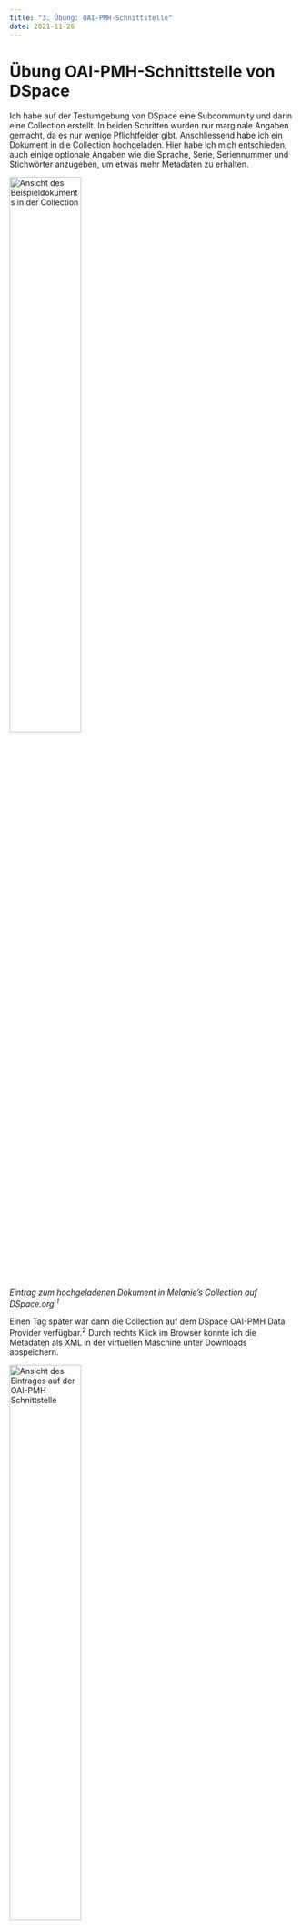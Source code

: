 ```yaml
---
title: "3. Übung: OAI-PMH-Schnittstelle"
date: 2021-11-26
---
```


<h1>Übung OAI-PMH-Schnittstelle von DSpace</h1>

<p>Ich habe auf der Testumgebung von DSpace eine Subcommunity und darin eine Collection erstellt. In beiden Schritten wurden nur marginale Angaben gemacht, da es nur wenige Pflichtfelder gibt. Anschliessend habe ich ein Dokument in die Collection hochgeladen. Hier habe ich mich entschieden, auch einige optionale Angaben wie die Sprache, Serie,  Seriennummer und Stichwörter anzugeben, um etwas mehr Metadaten zu erhalten. <br></p>

<p><img src="https://user-images.githubusercontent.com/83494929/143591964-ec34787f-03e9-4638-b49f-5b45b220221b.png" alt="Ansicht des Beispieldokuments in der Collection" width="50%"><br>
 <i>Eintrag zum hochgeladenen Dokument in Melanie’s Collection auf DSpace.org <sup>1</sup></i><br></p>

<p>Einen Tag später war dann die Collection auf dem DSpace OAI-PMH Data Provider verfügbar.<sup>2</sup> Durch rechts Klick im Browser konnte ich die Metadaten als XML in der virtuellen Maschine unter Downloads abspeichern. <br></p>
 
<p><img src="https://user-images.githubusercontent.com/83494929/143591671-a61f6298-0ddf-42d7-b000-bc25ce5a99cd.png" alt="Ansicht des Eintrages auf der OAI-PMH Schnittstelle" width="50%"><br>
<i>Eintrag auf der OAI-PMH Schnittstelle <sup>2</sup></i><br></p>
  
<p>Diese Ansicht zeigt, welche Daten von DSpace über die OAI-Schnittstelle abgerufen werden können. OAI-PMH steht für Open Archives Initiative Protocol for Metadata Harvesting. Dies ist eine Schnittstelle, über welche Daten zwischen Repositorien ausgetauscht werden können. Dabei stellt der Datenanbieter (in unserem Fall DSpace) strukturierte Metadaten zu den erfassten Records zur Verfügung, welche dann über OAI-PMH Service-Requests abgefragt und so gesammelt werden können. Die Abfrage erfolgt über das Hypertext Transfer Protocol HTTP.<sup>3</sup><br></p>

<p>Auf der Schnittstelle können auch Sets aufgerufen und deren Metadaten angeschaut werden. Dabei ist mir aufgefallen, dass die Metadaten identisch sind, aber im Header des XML die ID’s der Sets angezeigt werden. Wozu die Sets sind, konnte ich nicht herausfinden. Die Metadaten enthalten die Information, welche ich bei der Erfassung des Beispieldokuments eingegeben habe. Ich konnte hier keine Lücken feststellen. In der <a href="https://melakae.github.io/bain_lerntagebuch/2021/12/02/lerneinheit_6.html" target="_blank">Lerneinheit 6 </a> habe ich dann erfahren, dass die Sets ermöglichen, maschinell Teile aus einer OAI-PMH-Schnittstelle abzurufen. Bei nur einem Beispieldatensatz sind die Unterschiede nicht klar ersichtlich, dazu bräuchte es Datensätze in mehreren Communities innerhalb DSpace. Ohne Set-Angabe werden jeweils alle Daten aus der Schnittstelle abgerufen.<br></p>
  
<p><img src="https://user-images.githubusercontent.com/83494929/143591314-cda8cd1f-4ec0-4dcd-add1-5b148def8500.png " alt="Ansicht von 2 XML-Dateien" width="100%"><br>
 <i>Links: Metadaten-Export der oberen Stufe (106073_75), rechts der Meta-Datenexport vom Set mit der ID 10673-75</i><br></p>

<p>Nun bin ich gespannt, was wir im Unterricht mit dem XML-Export machen werden.<br></p>

<h3>Quellennachweis</h3>
<ul style="list-style:none">
 <li><sup>1</sup> DSpace. DSpace 6.3 Demo Instance. <a href="http://demo.dspace.org/" target="_blank">http://demo.dspace.org</a>, abgerufen am 26.11.2021</li>
 <li><sup>2</sup> DSpace. OAI Request. <a href="http://demo.dspace.org/oai/request?verb=ListRecords&metadataPrefix=oai_dc&set=com_10673_75" target="_blank">http://demo.dspace.org/oai/request?verb=ListRecords&metadataPrefix=oai_dc&set=com_10673_75</a></li>
 <li><sup>3</sup> OpenArchives. Protocol for Metadata Harvesting. <a href="https://www.openarchives.org/pmh/" target="_blank">https://www.openarchives.org/pmh</a> </li>
  </ul>
